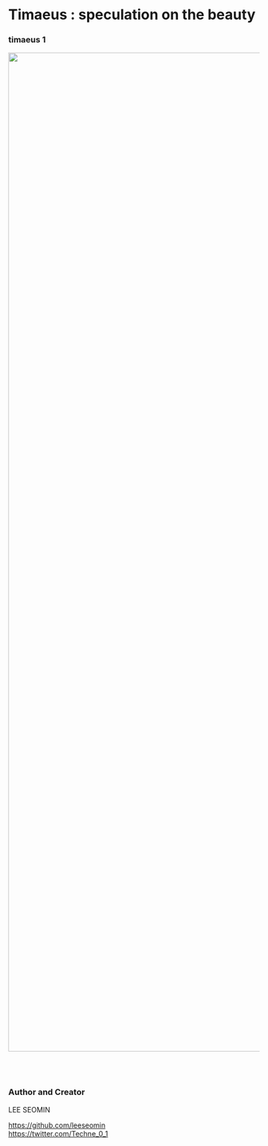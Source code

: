 # Timaeus : speculation on the beauty


### timaeus 1

<img src="https://github.com/leeseomin/timaeus/blob/main/ART/2h.png" width="2000">    

  <br/>  <br/> 
  
  
  
  
  
  

 ### Author and Creator
 
 LEE SEOMIN
 
 https://github.com/leeseomin 
  <br/> 
 https://twitter.com/Techne_0_1
 
